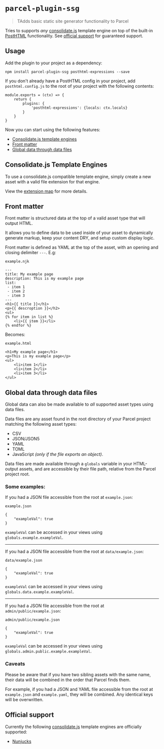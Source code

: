 # `parcel-plugin-ssg`

> TAdds basic static site generator functionality to Parcel

Tries to supports _any_ [consolidate.js](https://github.com/tj/consolidate.js/) template engine on top of the built-in [PostHTML](https://parceljs.org/html.html#posthtml) functionality. See [official support](#official-support) for guaranteed support.

## Usage

Add the plugin to your project as a dependency:

```
npm install parcel-plugin-ssg posthtml-expressions --save
```

If you don't already have a PostHTML config in your project, add `posthtml.config.js` to the root of your project with the following contents:

```
module.exports = (ctx) => {
    return {
        plugins: {
            'posthtml-expressions': {locals: ctx.locals}
        }
    }
}
```

Now you can start using the following features:

- [Consolidate.js template engines](#consolidate.js-template-engines)
- [Front matter](#front-matter)
- [Global data through data files](#global-data-through-data-files)

## Consolidate.js Template Engines

To use a consolidate.js compatible template engine, simply create a new asset with a valid file extension for that engine.

View the [extension map](./lib/utils/extMap.js) for more details.

## Front matter

Front matter is structured data at the top of a valid asset type that will output HTML.

It allows you to define data to be used inside of your asset to dynamically generate markup, keep your content DRY, and setup custom display logic.

Front matter is defined as YAML at the top of the asset, with an opening and closing delimiter `---`. E.g:

`example.njk`
```
---
title: My example page
description: This is my example page
list:
 - item 1
 - item 2
 - item 3
---
<h1>{{ title }}</h1>
<p>{{ descroption }}</h2>
<ul>
{% for item in list %}
    <li>{{ item }}</li>
{% endfor %}
```

Becomes:

`example.html`
```
<h1>My example page</h1>
<p>This is my example page</p>
<ul>
    <li>item 1</li>
    <li>item 2</li>
    <li>item 3</li>
</ul>
```

## Global data through data files

Global data can also be made available to _all_ supported asset types using data files.

Data files are any asset found in the root directory of your Parcel project matching the following asset types:

- CSV
- JSON/JSON5
- YAML
- TOML
- JavaScript _(only if the file exports an object)_.

Data files are made available through a `globals` variable in your HTML-output assets, and are accessible by their file path, relative from the Parcel project root.

### Some examples: 

If you had a JSON file accessible from the root at `example.json`:

`example.json`
```
{
    "exampleVal": true
}
```

`exampleVal` can be accessed in your views using `globals.example.exampleVal`.

---

If you had a JSON file accessible from the root at `data/example.json`:

`data/example.json`
```
{
    "exampleVal": true
}
```

`exampleVal` can be accessed in your views using `globals.data.example.exampleVal`.

---

If you had a JSON file accessible from the root at `admin/public/example.json`:

`admin/public/example.json`
```
{
    "exampleVal": true
}
```

`exampleVal` can be accessed in your views using `globals.admin.public.example.exampleVal`.

### Caveats

Please be aware that if you have two sibling assets with the same name, their data will be combined in the order that Parcel finds them.

For example, if you had a JSON and YAML file accessible from the root at `example.json` and `example.yaml`, they will be combined. Any identical keys will be overwritten.

## Official support

Currently the following [consolidate.js](https://github.com/tj/consolidate.js/) template engines are officially supported:

- [Nunjucks](https://mozilla.github.io/nunjucks/)
